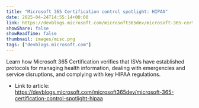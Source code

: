 ```yaml
---
title: "Microsoft 365 Certification control spotlight: HIPAA"
date: 2025-04-24T14:55:14+00:00
link: https://devblogs.microsoft.com/microsoft365dev/microsoft-365-certification-control-spotlight-hipaa
showShare: false
showReadTime: false
thumbnail: images/misc.png
tags: ["devblogs.microsoft.com"]
---
```

Learn how Microsoft 365 Certification verifies that ISVs have established protocols for managing health information, dealing with emergencies and service disruptions, and complying with key HIPAA regulations.

- Link to article: https://devblogs.microsoft.com/microsoft365dev/microsoft-365-certification-control-spotlight-hipaa
